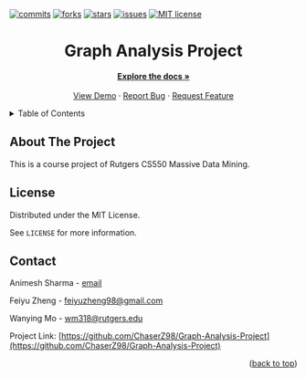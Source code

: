 <div id="top"></div>

[![commits](https://badgen.net/github/commits/ChaserZ98/Graph-Analysis-Project/main)](https://GitHub.com/ChaserZ98/Graph-Analysis-Project/graphs/commit-activity)
[![forks](https://badgen.net/github/forks/ChaserZ98/Graph-Analysis-Project)](https://GitHub.com/ChaserZ98/Graph-Analysis-Project/network/members)
[![stars](https://badgen.net/github/stars/ChaserZ98/Graph-Analysis-Project)](https://GitHub.com/ChaserZ98/Graph-Analysis-Project/stargazers)
[![issues](https://badgen.net/github/issues/ChaserZ98/Graph-Analysis-Project)](https://GitHub.com/ChaserZ98/Graph-Analysis-Project/issues/)
[![MIT license](https://img.shields.io/badge/License-MIT-blue.svg)](https://lbesson.mit-license.org/)

<div align="center">
  <h1 align="center">Graph Analysis Project</h1>
  <p align="center">
    <a href="https://GitHub.com/ChaserZ98/Graph-Analysis-Project"><strong>Explore the docs »</strong></a>
    <br />
    <br />
    <a href="https://GitHub.com/ChaserZ98/Graph-Analysis-Project">View Demo</a>
    ·
    <a href="https://GitHub.com/ChaserZ98/Graph-Analysis-Project/issues">Report Bug</a>
    ·
    <a href="https://GitHub.com/ChaserZ98/Graph-Analysis-Project/issues">Request Feature</a>
  </p>
</div>

<details>
  <summary>Table of Contents</summary>
  <ol>
    <li>
      <a href="#about-the-project">About The Project</a>
    </li>
    <li><a href="#license">License</a></li>
    <li><a href="#contact">Contact</a></li>
  </ol>
</details>

## About The Project

This is a course project of Rutgers CS550 Massive Data Mining.


## License

Distributed under the MIT License.

See `LICENSE` for more information.

## Contact

Animesh Sharma - [email](mailto:)

Feiyu Zheng - [feiyuzheng98@gmail.com](mailto:feiyuzheng98@gmail.com)

Wanying Mo - [wm318@rutgers.edu](mailto:wm318@rutgers.edu)

Project Link: [https://github.com/ChaserZ98/Graph-Analysis-Project](https://github.com/ChaserZ98/Graph-Analysis-Project)

<p align="right">(<a href="#top">back to top</a>)</p>